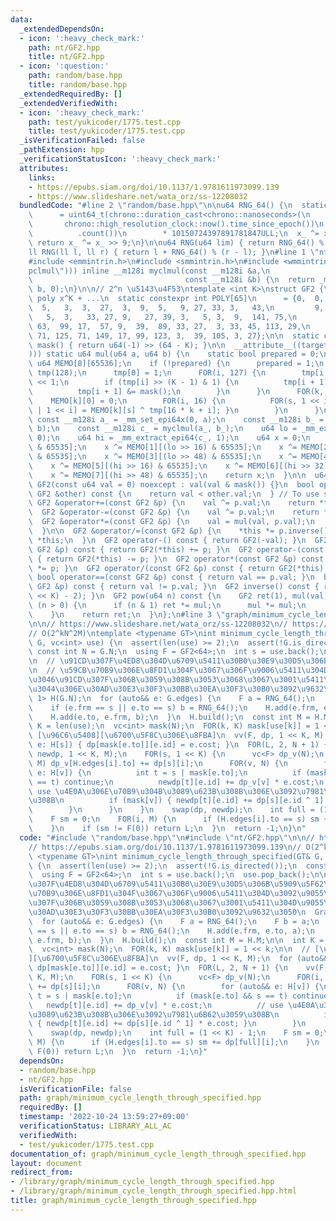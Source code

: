 ```yaml
---
data:
  _extendedDependsOn:
  - icon: ':heavy_check_mark:'
    path: nt/GF2.hpp
    title: nt/GF2.hpp
  - icon: ':question:'
    path: random/base.hpp
    title: random/base.hpp
  _extendedRequiredBy: []
  _extendedVerifiedWith:
  - icon: ':heavy_check_mark:'
    path: test/yukicoder/1775.test.cpp
    title: test/yukicoder/1775.test.cpp
  _isVerificationFailed: false
  _pathExtension: hpp
  _verificationStatusIcon: ':heavy_check_mark:'
  attributes:
    links:
    - https://epubs.siam.org/doi/10.1137/1.9781611973099.139
    - https://www.slideshare.net/wata_orz/ss-12208032
  bundledCode: "#line 2 \"random/base.hpp\"\n\nu64 RNG_64() {\n  static uint64_t x_\n\
    \      = uint64_t(chrono::duration_cast<chrono::nanoseconds>(\n              \
    \       chrono::high_resolution_clock::now().time_since_epoch())\n           \
    \          .count())\n        * 10150724397891781847ULL;\n  x_ ^= x_ << 7;\n \
    \ return x_ ^= x_ >> 9;\n}\n\nu64 RNG(u64 lim) { return RNG_64() % lim; }\n\n\
    ll RNG(ll l, ll r) { return l + RNG_64() % (r - l); }\n#line 1 \"nt/GF2.hpp\"\n\
    #include <emmintrin.h>\n#include <smmintrin.h>\n#include <wmmintrin.h>\n\n__attribute__((target(\"\
    pclmul\"))) inline __m128i myclmul(const __m128i &a,\n                       \
    \                                  const __m128i &b) {\n  return _mm_clmulepi64_si128(a,\
    \ b, 0);\n}\n\n// 2^n \u5143\u4F53\ntemplate <int K>\nstruct GF2 {\n  // irreducible\
    \ poly x^K + ...\n  static constexpr int POLY[65]\n      = {0,  0, 3,  3,   3,\
    \  5,   3,  3,  27,  3,  9,  5,   9, 27, 33, 3,   43,\n         9,  9, 39, 9,\
    \   5,  3,   33, 27, 9,   27, 39, 3,   5, 3,  9,  141, 75,\n         27, 5, 53,\
    \ 63,  99, 17,  57, 9,  39,  89, 33, 27,  3, 33, 45, 113, 29,\n         75, 9,\
    \ 71, 125, 71, 149, 17, 99, 123, 3,  39, 105, 3, 27};\n\n  static constexpr u64\
    \ mask() { return u64(-1) >> (64 - K); }\n\n  __attribute__((target(\"sse4.2\"\
    ))) static u64 mul(u64 a, u64 b) {\n    static bool prepared = 0;\n    static\
    \ u64 MEMO[8][65536];\n    if (!prepared) {\n      prepared = 1;\n      vc<u64>\
    \ tmp(128);\n      tmp[0] = 1;\n      FOR(i, 127) {\n        tmp[i + 1] = tmp[i]\
    \ << 1;\n        if (tmp[i] >> (K - 1) & 1) {\n          tmp[i + 1] ^= POLY[K];\n\
    \          tmp[i + 1] &= mask();\n        }\n      }\n      FOR(k, 8) {\n    \
    \    MEMO[k][0] = 0;\n        FOR(i, 16) {\n          FOR(s, 1 << i) { MEMO[k][s\
    \ | 1 << i] = MEMO[k][s] ^ tmp[16 * k + i]; }\n        }\n      }\n    }\n   \
    \ const __m128i a_ = _mm_set_epi64x(0, a);\n    const __m128i b_ = _mm_set_epi64x(0,\
    \ b);\n    const __m128i c_ = myclmul(a_, b_);\n    u64 lo = _mm_extract_epi64(c_,\
    \ 0);\n    u64 hi = _mm_extract_epi64(c_, 1);\n    u64 x = 0;\n    x ^= MEMO[0][lo\
    \ & 65535];\n    x ^= MEMO[1][(lo >> 16) & 65535];\n    x ^= MEMO[2][(lo >> 32)\
    \ & 65535];\n    x ^= MEMO[3][(lo >> 48) & 65535];\n    x ^= MEMO[4][hi & 65535];\n\
    \    x ^= MEMO[5][(hi >> 16) & 65535];\n    x ^= MEMO[6][(hi >> 32) & 65535];\n\
    \    x ^= MEMO[7][(hi >> 48) & 65535];\n    return x;\n  }\n\n  u64 val;\n  constexpr\
    \ GF2(const u64 val = 0) noexcept : val(val & mask()) {}\n  bool operator<(const\
    \ GF2 &other) const {\n    return val < other.val;\n  } // To use std::map\n \
    \ GF2 &operator+=(const GF2 &p) {\n    val ^= p.val;\n    return *this;\n  }\n\
    \  GF2 &operator-=(const GF2 &p) {\n    val ^= p.val;\n    return *this;\n  }\n\
    \  GF2 &operator*=(const GF2 &p) {\n    val = mul(val, p.val);\n    return *this;\n\
    \  }\n\n  GF2 &operator/=(const GF2 &p) {\n    *this *= p.inverse();\n    return\
    \ *this;\n  }\n  GF2 operator-() const { return GF2(-val); }\n  GF2 operator+(const\
    \ GF2 &p) const { return GF2(*this) += p; }\n  GF2 operator-(const GF2 &p) const\
    \ { return GF2(*this) -= p; }\n  GF2 operator*(const GF2 &p) const { return GF2(*this)\
    \ *= p; }\n  GF2 operator/(const GF2 &p) const { return GF2(*this) /= p; }\n \
    \ bool operator==(const GF2 &p) const { return val == p.val; }\n  bool operator!=(const\
    \ GF2 &p) const { return val != p.val; }\n  GF2 inverse() const { return pow((u64(1)\
    \ << K) - 2); }\n  GF2 pow(u64 n) const {\n    GF2 ret(1), mul(val);\n    while\
    \ (n > 0) {\n      if (n & 1) ret *= mul;\n      mul *= mul;\n      n >>= 1;\n\
    \    }\n    return ret;\n  }\n};\n#line 3 \"graph/minimum_cycle_length_through_specified.hpp\"\
    \n\n// https://www.slideshare.net/wata_orz/ss-12208032\n// https://epubs.siam.org/doi/10.1137/1.9781611973099.139\n\
    // O(2^kN^2M)\ntemplate <typename GT>\nint minimum_cycle_length_through_specified(GT&\
    \ G, vc<int> use) {\n  assert(len(use) >= 2);\n  assert(!G.is_directed());\n \
    \ const int N = G.N;\n  using F = GF2<64>;\n  int s = use.back();\n  use.pop_back();\n\
    \n  // \u91CD\u307F\u4ED8\u304D\u6709\u5411\u30B0\u30E9\u30D5\u306B\u5909\u5F62\
    \n  // \u59CB\u70B9\u306E\u8FD1\u304F\u3067\u306F\u9006\u5411\u304D\u3092\u9055\
    \u3046\u91CD\u307F\u306B\u3059\u308B\u3053\u3068\u3067\u3001\u5411\u304D\u9055\
    \u3044\u306E\u30AD\u30E3\u30F3\u30BB\u30EA\u30F3\u30B0\u3092\u9632\u3050\n  Graph<F,\
    \ 1> H(G.N);\n  for (auto&& e: G.edges) {\n    F a = RNG_64();\n    F b = a;\n\
    \    if (e.frm == s || e.to == s) b = RNG_64();\n    H.add(e.frm, e.to, a);\n\
    \    H.add(e.to, e.frm, b);\n  }\n  H.build();\n  const int M = H.M;\n\n  int\
    \ K = len(use);\n  vc<int> mask(N);\n  FOR(k, K) mask[use[k]] = 1 << k;\n\n  //\
    \ [\u96C6\u5408][\u6700\u5F8C\u306E\u8FBA]\n  vv(F, dp, 1 << K, M);\n  for (auto&&\
    \ e: H[s]) { dp[mask[e.to]][e.id] = e.cost; }\n  FOR(L, 2, N + 1) {\n    vv(F,\
    \ newdp, 1 << K, M);\n    FOR(s, 1 << K) {\n      vc<F> dp_v(N);\n      FOR(i,\
    \ M) dp_v[H.edges[i].to] += dp[s][i];\n      FOR(v, N) {\n        for (auto&&\
    \ e: H[v]) {\n          int t = s | mask[e.to];\n          if (mask[e.to] && s\
    \ == t) continue;\n          newdp[t][e.id] += dp_v[v] * e.cost;\n          //\
    \ use \u4E0A\u306E\u70B9\u304B\u3089\u623B\u308B\u306E\u3092\u7981\u6B62\u3059\
    \u308B\n          if (mask[v]) { newdp[t][e.id] += dp[s][e.id ^ 1] * e.cost; }\n\
    \        }\n      }\n    }\n    swap(dp, newdp);\n    int full = (1 << K) - 1;\n\
    \    F sm = 0;\n    FOR(i, M) {\n      if (H.edges[i].to == s) sm += dp[full][i];\n\
    \    }\n    if (sm != F(0)) return L;\n  }\n  return -1;\n}\n"
  code: "#include \"random/base.hpp\"\n#include \"nt/GF2.hpp\"\n\n// https://www.slideshare.net/wata_orz/ss-12208032\n\
    // https://epubs.siam.org/doi/10.1137/1.9781611973099.139\n// O(2^kN^2M)\ntemplate\
    \ <typename GT>\nint minimum_cycle_length_through_specified(GT& G, vc<int> use)\
    \ {\n  assert(len(use) >= 2);\n  assert(!G.is_directed());\n  const int N = G.N;\n\
    \  using F = GF2<64>;\n  int s = use.back();\n  use.pop_back();\n\n  // \u91CD\
    \u307F\u4ED8\u304D\u6709\u5411\u30B0\u30E9\u30D5\u306B\u5909\u5F62\n  // \u59CB\
    \u70B9\u306E\u8FD1\u304F\u3067\u306F\u9006\u5411\u304D\u3092\u9055\u3046\u91CD\
    \u307F\u306B\u3059\u308B\u3053\u3068\u3067\u3001\u5411\u304D\u9055\u3044\u306E\
    \u30AD\u30E3\u30F3\u30BB\u30EA\u30F3\u30B0\u3092\u9632\u3050\n  Graph<F, 1> H(G.N);\n\
    \  for (auto&& e: G.edges) {\n    F a = RNG_64();\n    F b = a;\n    if (e.frm\
    \ == s || e.to == s) b = RNG_64();\n    H.add(e.frm, e.to, a);\n    H.add(e.to,\
    \ e.frm, b);\n  }\n  H.build();\n  const int M = H.M;\n\n  int K = len(use);\n\
    \  vc<int> mask(N);\n  FOR(k, K) mask[use[k]] = 1 << k;\n\n  // [\u96C6\u5408\
    ][\u6700\u5F8C\u306E\u8FBA]\n  vv(F, dp, 1 << K, M);\n  for (auto&& e: H[s]) {\
    \ dp[mask[e.to]][e.id] = e.cost; }\n  FOR(L, 2, N + 1) {\n    vv(F, newdp, 1 <<\
    \ K, M);\n    FOR(s, 1 << K) {\n      vc<F> dp_v(N);\n      FOR(i, M) dp_v[H.edges[i].to]\
    \ += dp[s][i];\n      FOR(v, N) {\n        for (auto&& e: H[v]) {\n          int\
    \ t = s | mask[e.to];\n          if (mask[e.to] && s == t) continue;\n       \
    \   newdp[t][e.id] += dp_v[v] * e.cost;\n          // use \u4E0A\u306E\u70B9\u304B\
    \u3089\u623B\u308B\u306E\u3092\u7981\u6B62\u3059\u308B\n          if (mask[v])\
    \ { newdp[t][e.id] += dp[s][e.id ^ 1] * e.cost; }\n        }\n      }\n    }\n\
    \    swap(dp, newdp);\n    int full = (1 << K) - 1;\n    F sm = 0;\n    FOR(i,\
    \ M) {\n      if (H.edges[i].to == s) sm += dp[full][i];\n    }\n    if (sm !=\
    \ F(0)) return L;\n  }\n  return -1;\n}"
  dependsOn:
  - random/base.hpp
  - nt/GF2.hpp
  isVerificationFile: false
  path: graph/minimum_cycle_length_through_specified.hpp
  requiredBy: []
  timestamp: '2022-10-24 13:59:27+09:00'
  verificationStatus: LIBRARY_ALL_AC
  verifiedWith:
  - test/yukicoder/1775.test.cpp
documentation_of: graph/minimum_cycle_length_through_specified.hpp
layout: document
redirect_from:
- /library/graph/minimum_cycle_length_through_specified.hpp
- /library/graph/minimum_cycle_length_through_specified.hpp.html
title: graph/minimum_cycle_length_through_specified.hpp
---
```

